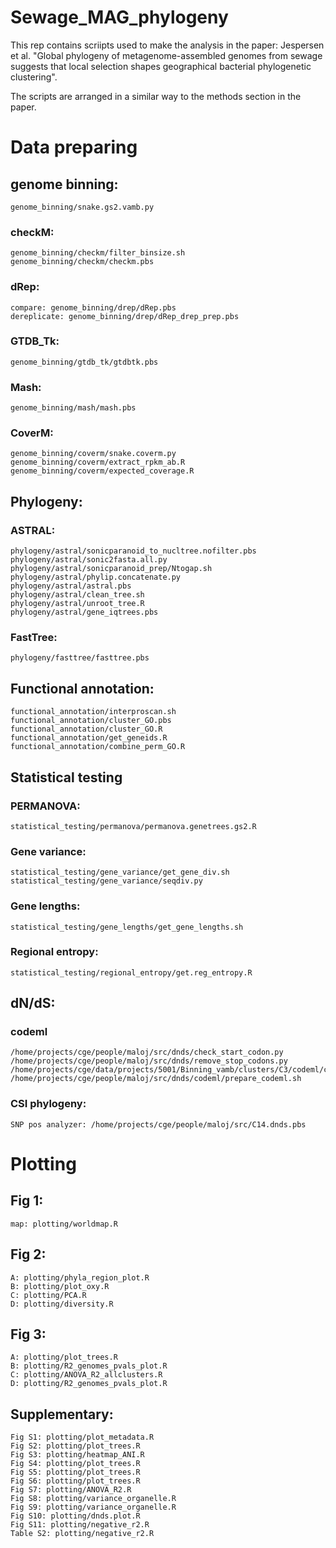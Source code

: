 # Sewage_MAG_phylogeny

This rep contains scriipts used to make the analysis in the paper: Jespersen et al. "Global phylogeny of metagenome-assembled genomes from sewage suggests that local selection shapes geographical bacterial phylogenetic clustering".

The scripts are arranged in a similar way to the methods section in the paper.



# Data preparing

## genome binning:
```
genome_binning/snake.gs2.vamb.py
```
### checkM:
```
genome_binning/checkm/filter_binsize.sh
genome_binning/checkm/checkm.pbs
```
### dRep:
```
compare: genome_binning/drep/dRep.pbs
dereplicate: genome_binning/drep/dRep_drep_prep.pbs
```
### GTDB_Tk:
```
genome_binning/gtdb_tk/gtdbtk.pbs
```
### Mash: 
```
genome_binning/mash/mash.pbs
```
### CoverM:
```
genome_binning/coverm/snake.coverm.py
genome_binning/coverm/extract_rpkm_ab.R
genome_binning/coverm/expected_coverage.R
```

## Phylogeny:
### ASTRAL:
```
phylogeny/astral/sonicparanoid_to_nucltree.nofilter.pbs
phylogeny/astral/sonic2fasta.all.py
phylogeny/astral/sonicparanoid_prep/Ntogap.sh
phylogeny/astral/phylip.concatenate.py
phylogeny/astral/astral.pbs
phylogeny/astral/clean_tree.sh
phylogeny/astral/unroot_tree.R
phylogeny/astral/gene_iqtrees.pbs
```
### FastTree:
```
phylogeny/fasttree/fasttree.pbs
```

## Functional annotation:
```
functional_annotation/interproscan.sh
functional_annotation/cluster_GO.pbs
functional_annotation/cluster_GO.R
functional_annotation/get_geneids.R
functional_annotation/combine_perm_GO.R
```

## Statistical testing
### PERMANOVA: 
```
statistical_testing/permanova/permanova.genetrees.gs2.R
```
### Gene variance: 
```
statistical_testing/gene_variance/get_gene_div.sh
statistical_testing/gene_variance/seqdiv.py
```
### Gene lengths:
```
statistical_testing/gene_lengths/get_gene_lengths.sh
```
### Regional entropy: 
```
statistical_testing/regional_entropy/get.reg_entropy.R
```


## dN/dS:
### codeml
```
/home/projects/cge/people/maloj/src/dnds/check_start_codon.py
/home/projects/cge/people/maloj/src/dnds/remove_stop_codons.py
/home/projects/cge/data/projects/5001/Binning_vamb/clusters/C3/codeml/codeml.ctl
/home/projects/cge/people/maloj/src/dnds/codeml/prepare_codeml.sh
```
### CSI phylogeny: 
```
SNP pos analyzer: /home/projects/cge/people/maloj/src/C14.dnds.pbs
```

# Plotting 

## Fig 1:
```
map: plotting/worldmap.R
```

## Fig 2:
```
A: plotting/phyla_region_plot.R
B: plotting/plot_oxy.R
C: plotting/PCA.R
D: plotting/diversity.R
```

## Fig 3:
```
A: plotting/plot_trees.R
B: plotting/R2_genomes_pvals_plot.R
C: plotting/ANOVA_R2_allclusters.R
D: plotting/R2_genomes_pvals_plot.R
```

## Supplementary:
```
Fig S1: plotting/plot_metadata.R 
Fig S2: plotting/plot_trees.R
Fig S3: plotting/heatmap_ANI.R
Fig S4: plotting/plot_trees.R
Fig S5: plotting/plot_trees.R
Fig S6: plotting/plot_trees.R
Fig S7: plotting/ANOVA_R2.R
Fig S8: plotting/variance_organelle.R
Fig S9: plotting/variance_organelle.R
Fig S10: plotting/dnds.plot.R
Fig S11: plotting/negative_r2.R
Table S2: plotting/negative_r2.R
```







